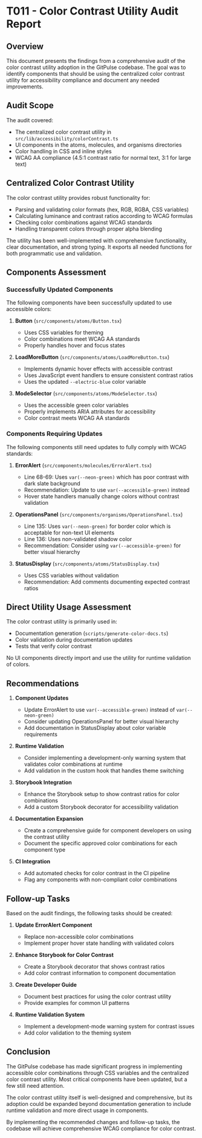# T011 - Color Contrast Utility Audit Report

## Overview

This document presents the findings from a comprehensive audit of the color contrast utility adoption in the GitPulse codebase. The goal was to identify components that should be using the centralized color contrast utility for accessibility compliance and document any needed improvements.

## Audit Scope

The audit covered:
- The centralized color contrast utility in `src/lib/accessibility/colorContrast.ts`
- UI components in the atoms, molecules, and organisms directories
- Color handling in CSS and inline styles
- WCAG AA compliance (4.5:1 contrast ratio for normal text, 3:1 for large text)

## Centralized Color Contrast Utility

The color contrast utility provides robust functionality for:
- Parsing and validating color formats (hex, RGB, RGBA, CSS variables)
- Calculating luminance and contrast ratios according to WCAG formulas
- Checking color combinations against WCAG standards
- Handling transparent colors through proper alpha blending

The utility has been well-implemented with comprehensive functionality, clear documentation, and strong typing. It exports all needed functions for both programmatic use and validation.

## Components Assessment

### Successfully Updated Components

The following components have been successfully updated to use accessible colors:

1. **Button** (`src/components/atoms/Button.tsx`)
   - Uses CSS variables for theming
   - Color combinations meet WCAG AA standards
   - Properly handles hover and focus states

2. **LoadMoreButton** (`src/components/atoms/LoadMoreButton.tsx`)
   - Implements dynamic hover effects with accessible contrast
   - Uses JavaScript event handlers to ensure consistent contrast ratios
   - Uses the updated `--electric-blue` color variable

3. **ModeSelector** (`src/components/atoms/ModeSelector.tsx`)
   - Uses the accessible green color variables
   - Properly implements ARIA attributes for accessibility
   - Color contrast meets WCAG AA standards

### Components Requiring Updates

The following components still need updates to fully comply with WCAG standards:

1. **ErrorAlert** (`src/components/molecules/ErrorAlert.tsx`)
   - Line 68-69: Uses `var(--neon-green)` which has poor contrast with dark slate background
   - Recommendation: Update to use `var(--accessible-green)` instead
   - Hover state handlers manually change colors without contrast validation

2. **OperationsPanel** (`src/components/organisms/OperationsPanel.tsx`)
   - Line 135: Uses `var(--neon-green)` for border color which is acceptable for non-text UI elements
   - Line 136: Uses non-validated shadow color
   - Recommendation: Consider using `var(--accessible-green)` for better visual hierarchy

3. **StatusDisplay** (`src/components/atoms/StatusDisplay.tsx`)
   - Uses CSS variables without validation
   - Recommendation: Add comments documenting expected contrast ratios

## Direct Utility Usage Assessment

The color contrast utility is primarily used in:
- Documentation generation (`scripts/generate-color-docs.ts`)
- Color validation during documentation updates
- Tests that verify color contrast

No UI components directly import and use the utility for runtime validation of colors.

## Recommendations

1. **Component Updates**
   - Update ErrorAlert to use `var(--accessible-green)` instead of `var(--neon-green)`
   - Consider updating OperationsPanel for better visual hierarchy
   - Add documentation in StatusDisplay about color variable requirements

2. **Runtime Validation**
   - Consider implementing a development-only warning system that validates color combinations at runtime
   - Add validation in the custom hook that handles theme switching

3. **Storybook Integration**
   - Enhance the Storybook setup to show contrast ratios for color combinations
   - Add a custom Storybook decorator for accessibility validation

4. **Documentation Expansion**
   - Create a comprehensive guide for component developers on using the contrast utility
   - Document the specific approved color combinations for each component type

5. **CI Integration**
   - Add automated checks for color contrast in the CI pipeline
   - Flag any components with non-compliant color combinations

## Follow-up Tasks

Based on the audit findings, the following tasks should be created:

1. **Update ErrorAlert Component**
   - Replace non-accessible color combinations
   - Implement proper hover state handling with validated colors

2. **Enhance Storybook for Color Contrast**
   - Create a Storybook decorator that shows contrast ratios
   - Add color contrast information to component documentation

3. **Create Developer Guide**
   - Document best practices for using the color contrast utility
   - Provide examples for common UI patterns

4. **Runtime Validation System**
   - Implement a development-mode warning system for contrast issues
   - Add color validation to the theming system

## Conclusion

The GitPulse codebase has made significant progress in implementing accessible color combinations through CSS variables and the centralized color contrast utility. Most critical components have been updated, but a few still need attention.

The color contrast utility itself is well-designed and comprehensive, but its adoption could be expanded beyond documentation generation to include runtime validation and more direct usage in components.

By implementing the recommended changes and follow-up tasks, the codebase will achieve comprehensive WCAG compliance for color contrast.